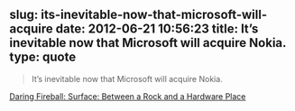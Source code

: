 slug: its-inevitable-now-that-microsoft-will-acquire
date: 2012-06-21 10:56:23
title: It’s inevitable now that Microsoft will acquire Nokia.
type: quote
---

> It’s inevitable now that Microsoft will acquire Nokia.

[Daring Fireball: Surface: Between a Rock and a Hardware Place](http://daringfireball.net/2012/06/surface_between_rock_and_hardware_place)
